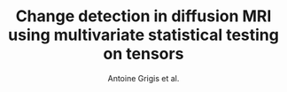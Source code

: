 ---
cat: gaia
subcat: platform
bestof: false
author: Antoine Grigis et al.
title: Change detection in diffusion MRI using multivariate statistical testing on tensors
year: 2010
type: inproceedings
booktitle: Medical Image Computing and Computer-Assisted Intervention–MICCAI 2010 - 13th International Conference, Beijing, China, September 20-24, 2010, Proceedings, Part II 13
---